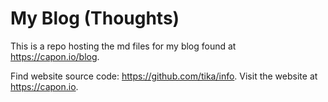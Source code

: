 # My Blog (Thoughts)

This is a repo hosting the md files for my blog found at https://capon.io/blog.

Find website source code: https://github.com/tika/info. Visit the website at https://capon.io.

